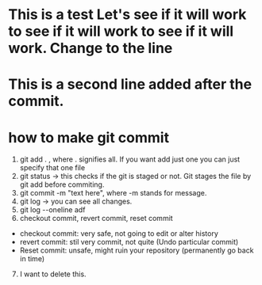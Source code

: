 # This is a test Let's see if it will work to see if it will work to see if it will work. Change to the line
# This is a second line added after the commit.
# how to make git commit
 1. git add . , where . signifies all. If you want add just one you can just specify that one file
 2. git status -> this checks if the git is staged or not. Git stages the file by git add before commiting.
 3. git commit -m "text here", where -m stands for message.
 4. git log -> you can see all changes.
 5. git log --oneline adf
 6. checkout commit, revert commit, reset commit
 - checkout commit: very safe, not going to edit or alter history
 - revert commit: stil very commit, not quite (Undo particular commit)
 - Reset commit: unsafe, might ruin your repository (permanently go back in time)

 7. I want to delete this.
